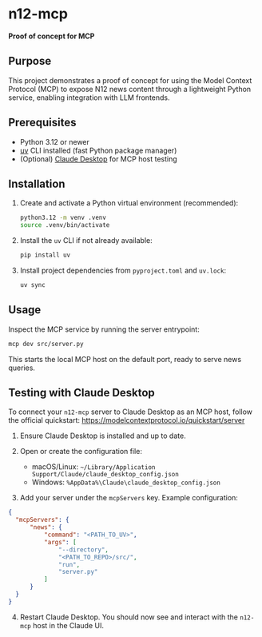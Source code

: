 # n12-mcp

**Proof of concept for MCP**

## Purpose

This project demonstrates a proof of concept for using the Model Context Protocol (MCP) to expose N12 news content through a lightweight Python service, enabling integration with LLM frontends.

## Prerequisites

- Python 3.12 or newer
- [uv](https://github.com/astral-sh/uv) CLI installed (fast Python package manager)
- (Optional) [Claude Desktop](https://modelcontextprotocol.io/quickstart/server) for MCP host testing

## Installation

1. Create and activate a Python virtual environment (recommended):
   ```bash
   python3.12 -m venv .venv
   source .venv/bin/activate
   ```

2. Install the `uv` CLI if not already available:
   ```bash
   pip install uv
   ```

3. Install project dependencies from `pyproject.toml` and `uv.lock`:
   ```bash
   uv sync
   ```

## Usage

Inspect the MCP service by running the server entrypoint:
```bash
mcp dev src/server.py
```
This starts the local MCP host on the default port, ready to serve news queries.

## Testing with Claude Desktop

To connect your `n12-mcp` server to Claude Desktop as an MCP host, follow the official quickstart: https://modelcontextprotocol.io/quickstart/server

1. Ensure Claude Desktop is installed and up to date.
2. Open or create the configuration file:
   - macOS/Linux: `~/Library/Application Support/Claude/claude_desktop_config.json`
   - Windows: `%AppData%\Claude\claude_desktop_config.json`

3. Add your server under the `mcpServers` key. Example configuration:
```json
{
  "mcpServers": {
      "news": {
          "command": "<PATH_TO_UV>",
          "args": [
              "--directory",
              "<PATH_TO_REPO>/src/",
              "run",
              "server.py"
          ]
      }
  }
}
```
4. Restart Claude Desktop. You should now see and interact with the `n12-mcp` host in the Claude UI.
